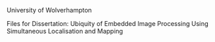 University of Wolverhampton

Files for Dissertation:
Ubiquity of Embedded Image Processing Using Simultaneous Localisation and Mapping
